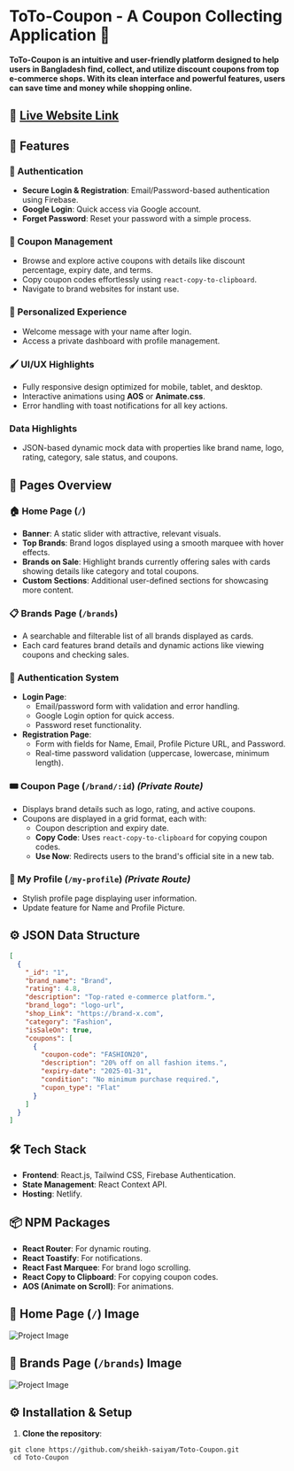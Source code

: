 # ToTo-Coupon - A Coupon Collecting Application 💸

**ToTo-Coupon is an intuitive and user-friendly platform designed to help users in Bangladesh find, collect, and utilize discount coupons from top e-commerce shops. With its clean interface and powerful features, users can save time and money while shopping online.**

## 🔗 [Live Website Link](https://saiyam-assignment9.netlify.app/)

## 🚀 Features

### 🔑 Authentication

- **Secure Login & Registration**: Email/Password-based authentication using Firebase.
- **Google Login**: Quick access via Google account.
- **Forget Password**: Reset your password with a simple process.

### 🛒 Coupon Management

- Browse and explore active coupons with details like discount percentage, expiry date, and terms.
- Copy coupon codes effortlessly using `react-copy-to-clipboard`.
- Navigate to brand websites for instant use.

### 🌟 Personalized Experience

- Welcome message with your name after login.
- Access a private dashboard with profile management.

### 🖌️ UI/UX Highlights

- Fully responsive design optimized for mobile, tablet, and desktop.
- Interactive animations using **AOS** or **Animate.css**.
- Error handling with toast notifications for all key actions.

### Data Highlights

- JSON-based dynamic mock data with properties like brand name, logo, rating, category, sale status, and coupons.

## 📄 Pages Overview

### 🏠 Home Page (`/`)

- **Banner**: A static slider with attractive, relevant visuals.
- **Top Brands**: Brand logos displayed using a smooth marquee with hover effects.
- **Brands on Sale**: Highlight brands currently offering sales with cards showing details like category and total coupons.
- **Custom Sections**: Additional user-defined sections for showcasing more content.

### 📋 Brands Page (`/brands`)

- A searchable and filterable list of all brands displayed as cards.
- Each card features brand details and dynamic actions like viewing coupons and checking sales.

### 🔐 Authentication System

- **Login Page**:
  - Email/password form with validation and error handling.
  - Google Login option for quick access.
  - Password reset functionality.
- **Registration Page**:
  - Form with fields for Name, Email, Profile Picture URL, and Password.
  - Real-time password validation (uppercase, lowercase, minimum length).

### 🎟️ Coupon Page (`/brand/:id`) _(Private Route)_

- Displays brand details such as logo, rating, and active coupons.
- Coupons are displayed in a grid format, each with:
  - Coupon description and expiry date.
  - **Copy Code**: Uses `react-copy-to-clipboard` for copying coupon codes.
  - **Use Now**: Redirects users to the brand's official site in a new tab.

### 👤 My Profile (`/my-profile`) _(Private Route)_

- Stylish profile page displaying user information.
- Update feature for Name and Profile Picture.

## ⚙️ JSON Data Structure

```json
[
  {
    "_id": "1",
    "brand_name": "Brand",
    "rating": 4.8,
    "description": "Top-rated e-commerce platform.",
    "brand_logo": "logo-url",
    "shop_Link": "https://brand-x.com",
    "category": "Fashion",
    "isSaleOn": true,
    "coupons": [
      {
        "coupon-code": "FASHION20",
        "description": "20% off on all fashion items.",
        "expiry-date": "2025-01-31",
        "condition": "No minimum purchase required.",
        "cupon_type": "Flat"
      }
    ]
  }
]
```

## 🛠️ Tech Stack

- **Frontend**: React.js, Tailwind CSS, Firebase Authentication.
- **State Management**: React Context API.
- **Hosting**: Netlify.

## 📦 NPM Packages

- **React Router**: For dynamic routing.
- **React Toastify**: For notifications.
- **React Fast Marquee**: For brand logo scrolling.
- **React Copy to Clipboard**: For copying coupon codes.
- **AOS (Animate on Scroll)**: For animations.

## 📸 Home Page (`/`) Image

![Project Image](https://i.ibb.co.com/QM3qfXM/saiyam-assignment9-netlify-app.png)

## 📸 Brands Page (`/brands`) Image

![Project Image](https://i.ibb.co.com/TmQCQ91/saiyam-assignment9-netlify-app-brands.png)


## ⚙️ Installation & Setup  

1. **Clone the repository**:  
```
git clone https://github.com/sheikh-saiyam/Toto-Coupon.git
 cd Toto-Coupon
```
